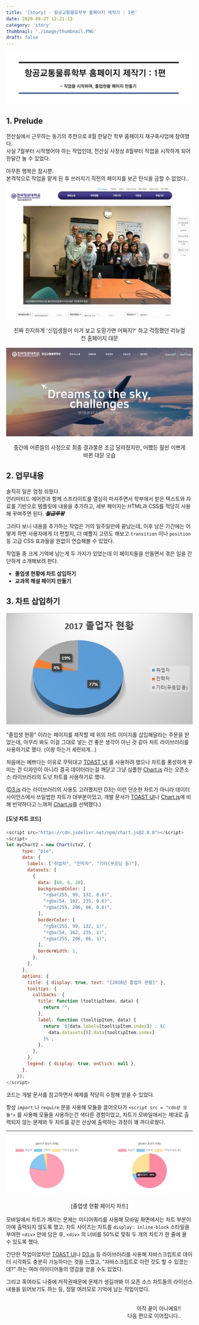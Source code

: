 ```yaml
---
title: '[Story] - 항공교통물류학부 홈페이지 제작기 : 1편'
date: 2020-08-27 12:21:13
category: 'story'
thumbnail: './image/thumbnail.PNG'
draft: false
---
```


![thumbnail](./image/thumbnail.PNG)

## 1. Prelude

전산실에서 근무하는 동기의 추천으로 8월 한달간 학부 홈페이지 재구축사업에 참여했다.  
사실 7월부터 시작했어야 하는 작업인데, 전산실 사정상 8월부터 작업을 시작하게 되어 한달간 놀 수 있었다.

아무튼 행복은 잠시뿐.  
본격적으로 작업을 맡게 된 후 쓰러지기 직전의 페이지를 보곤 탄식을 금할 수 없었다..


![before](./image/before.PNG)

<div style = "margin: 1rem; font-size: 0.9rem; text-align: center;">진짜 진지하게 '신입생들이 이거 보고 도망가면 어쩌지?' 하고 걱정했던 리뉴얼 전 홈페이지 대문</div>


![main](./image/main.PNG)

<div style = "margin: 1rem; font-size: 0.9rem; text-align: center;">중간에 어른들의 사정으로 최종 결과물은 조금 달라졌지만, 어쨌든 훨씬 이쁘게 바뀐 대문 모습</div>

## 2. 업무내용

솔직히 일은 엄청 쉬웠다.  
언리미티드 에어컨과 함께 스프라이트를 열심히 마셔주면서 학부에서 받은 텍스트와 자료를 기반으로 템플릿에 내용을 추가하고, 세부 페이지는 HTML과 CSS를 적당히 사용해 꾸며주면 된다. ~~***월급루팡***~~

그러다 보니 내용을 추가하는 작업은 거의 일주일만에 끝났는데, 이후 남은 기간에는 어떻게 하면 사용자에게 더 편할지, 더 예쁠지 고민도 해보고 `transition` 이나 `position` 등 고급 CSS 효과들을 원없이 연습해볼 수 있었다.

작업들 중 크게 기억에 남는게 두 가지가 있었는데 이 페이지들을 만들면서 겪은 일을 간단하게 소개해보려 한다.

- **졸업생 현황에 차트 삽입하기**
- **교과목 해설 페이지 만들기**

## 3. 차트 삽입하기

![chart](./image/chart.PNG)



"졸업생 현황" 이라는 페이지를 제작할 때 위의 차트 이미지를 삽입해달라는 주문을 받았는데, 아무리 봐도 이걸 그대로 넣는 건 좋은 생각이 아닌 것 같아 차트 라이브러리를 사용하기로 했다. <span style = "font-size:0.85rem">(이왕 하는거 세련되게...)</span>

처음에는 예쁘다는 이유로 무턱대고 [TOAST UI](https://ui.toast.com/tui-chart/) 를 사용하려 했으나 차트를 풍성하게 꾸미는 건 디자인이 아니라 결국 데이터라는걸 깨닫고 그냥 심플한 [Chart.js](https://www.chartjs.org/samples/latest/) 라는 오픈소스 라이브러리의 도넛 차트를 사용하기로 했다.

([D3.js](https://d3js.org/) 라는 라이브러리의 사용도 고려했지만 D3는 이런 단순한 차트가 아니라 데이터 사이언스에서 쓰일법한 차트가 대부분이었고, 개발 문서가 [TOAST UI](https://ui.toast.com/tui-chart/)나 [Chart.js](https://www.chartjs.org/samples/latest/)에 비해 빈약하다고 느껴져 [Chart.js](https://www.chartjs.org/samples/latest/)를 선택했다.)

#### [도넛 차트 코드]

```js
<script src="https://cdn.jsdelivr.net/npm/chart.js@2.8.0"></script>
<script>
let myChart2 = new Chart(ctx2, {
      type: "pie",
      data: {
        labels: ["취업자", "진학자", "기타(무응답 등)"],
        datasets: [
          {
            data: [66, 6, 28],
            backgroundColor: [
              "rgba(255, 99, 132, 0.6)",
              "rgba(54, 162, 235, 0.6)",
              "rgba(255, 206, 86, 0.6)",
            ],
            borderColor: [
              "rgba(255, 99, 132, 1)",
              "rgba(54, 162, 235, 1)",
              "rgba(255, 206, 86, 1)",
            ],
            borderWidth: 1,
          },
        ],
      },
      options: {
        title: { display: true, text: "[2018년 졸업자 현황]" },
        tooltips: {
          callbacks: {
            title: function (tooltipItems, data) {
              return "";
            },
            label: function (tooltipItem, data) {
              return `${data.labels[tooltipItem.index]} : ${
                data.datasets[0].data[tooltipItem.index]
              }%`;
            },
          },
        },
        legend: { display: true, onClick: null },
      },
    });
</script>
```
코드는 개발 문서를 참고하면서 예제를 적당히 수정해 얻을 수 있었다.

항상 `import` 나 `require` 문을 사용해 모듈을 끌어오다가 `<script src = "cdn상 모듈">` 를 사용해 모듈을 사용하는건 색다른 경험이었고, 차트가 모바일에서는 제대로 출력되지 않는 문제와 두 차트를 같은 선상에 출력하는 과정이 꽤 까다로웠다. 

---

![chartjs](./image/chartjs.PNG)

<div style = "margin: 1rem; font-size: 0.9rem; text-align: center;">[졸업생 현황 페이지 차트]</div>

모바일에서 차트가 깨지는 문제는 미디어쿼리를 사용해 모바일 화면에서는 차트 부분이 아예 출력되지 않도록 했고, 차트 사이즈는 차트를 `display: inline-block` 스타일을 부여한 `<div>` 안에 담은 후, `<div>` 의 너비를 50%로 맞춰 두 개의 차트가 한 줄에 올 수 있도록 했다.

간단한 작업이었지만 [TOAST UI](https://ui.toast.com/tui-chart/)나 [D3.js](https://d3js.org/) 등 라이브러리를 사용해 자바스크립트로 데이터 시각화도 충분히 가능하다는 것을 느꼈고, "자바스크립트로 이런 것도 할 수 있겠는데?" 하는 여러 아이디어들의 영감을 얻을 수도 있었다.

그리고 혹여라도 나중에 저작권때문에 문제가 생길까봐 이 오픈 소스 차트들의 라이선스 내용을 읽어보기도 하는 등, 정말 여러모로 기억에 남는 작업이었다.

<div style = "text-align: right; margin: 2rem">아직 끝이 아니에요!!<br>다음 편으로 이어집니다..</div>
